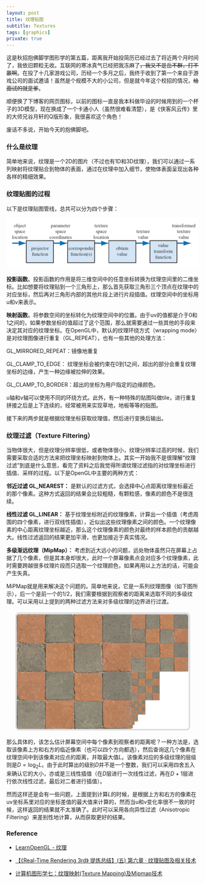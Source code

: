 ```yaml
---
layout: post
title: 纹理贴图
subtitle: Textures
tags: [graphics]
private: true
---
```


<head>
    <script src="https://cdn.mathjax.org/mathjax/latest/MathJax.js?config=TeX-AMS-MML_HTMLorMML" type="text/javascript"></script>
    <script type="text/x-mathjax-config">
        MathJax.Hub.Config({
            tex2jax: {
            skipTags: ['script', 'noscript', 'style', 'textarea', 'pre'],
            inlineMath: [['$','$']]
            }
        });
    </script>
</head>


这是秋招抱佛脚学图形学的第五篇，距离我开始投简历已经过去了将近两个月时间了，我依旧颗粒无收。互联网的寒冰真气已经把我冻麻了~~，我又不是岳不群，打不赢啊~~。在投了十几家游戏公司，历经一个多月之后，我终于收到了第一个来自于游戏公司的面试邀请！虽然是个规模不大的小公司，但是就今年这个校招的情况，~~给面试的就是爹~~。

顺便换了下博客的网页图标，以前的图标一直是我本科做毕设的时候用到的一个杯子的3D模型，现在换成了一个卡通小人（虽然很难看清楚），是《侠客风云传》里的大师兄谷月轩的Q版形象，我很喜欢这个角色！

废话不多说，开始今天的抱佛脚吧。

### 什么是纹理

简单地来说，纹理是一个2D的图片（不过也有1D和3D纹理），我们可以通过一系列映射将纹理贴合到物体的表面，通过在纹理中加入细节，使物体表面呈现出各种各样的精细效果。

### 纹理贴图的过程

以下是纹理贴图管线，总共可以分为四个步骤：

<div align=center>
    <img src="../assets/2022-09-03/texture_pipeline.jpg"/>
</div>

**投影函数**。投影函数的作用是将三维空间中的任意坐标转换为纹理空间里的二维坐标。比如想要将纹理贴到一个三角形上，那么首先获取三角形三个顶点在纹理中的对应坐标，然后再对三角形内部的其他片段上进行片段插值。纹理空间中的坐标用u和v来表示。

**映射函数**。将参数空间的坐标转化为纹理空间中的位置。由于uv的值都是介于0和1之间的，如果参数坐标的值超过了这个范围，那么就需要通过一些其他的手段来决定其对应的纹理坐标。在OpenGL中，默认的纹理环绕方式（wrapping mode）是对纹理图像进行重复（GL_REPEAT），也有一些其他的处理方法：

GL_MIRRORED_REPEAT：镜像地重复

GL_CLAMP_TO_EDGE： 纹理坐标会被约束在0到1之间，超出的部分会重复纹理坐标的边缘，产生一种边缘被拉伸的效果。

GL_CLAMP_TO_BORDER：超出的坐标为用户指定的边缘颜色。

u轴和v轴可以使用不同的环绕方式。此外，有一种特殊的贴图叫做tile，进行重复拼接之后是上下连续的，经常被用来实现草地，地板等等的贴图。

 接下来的两步就是根据纹理坐标获取纹理值，然后进行变换后输出。
 
### 纹理过滤（Texture Filtering）

当物体很大，但是纹理分辨率很低，或者物体很小，纹理分辨率过高的时候，我们需要采取合适的方法来把纹理坐标映射到物体上。其实一开始我不是很理解“纹理过滤”到底是什么意思，看完了资料之后我觉得所谓纹理过滤指的对纹理坐标进行插值、采样的过程。以下是OpenGL中主要的两种方式：

**邻近过滤 GL_NEAREST：** 是默认的过滤方式，会选择中心点距离纹理坐标最近的那个像素。这种方式返回的结果会比较粗糙，有颗粒感，像素的颜色不是很连续。

**线性过滤 GL_LINEAR：** 基于纹理坐标附近的纹理像素，计算出一个插值（考虑周围的四个像素，进行双线性插值），近似出这些纹理像素之间的颜色。一个纹理像素的中心距离纹理坐标越近，那么这个纹理像素的颜色对最终的样本颜色的贡献越大。线性过滤返回的结果更加平滑，也更加接近于真实情况。

**多级渐远纹理（MipMap）：** 考虑到近大远小的问题，远处物体虽然只在屏幕上占据了几个像素，但是其本身却很大，此时一个屏幕像素点会对应多个纹理像素，此时需要跨越很多纹理片段而只选取一个纹理颜色，如果再用以上方法的话，可能会产生失真。

MiPMap就是用来解决这个问题的。简单地来说，它是一系列纹理图像（如下图所示），后一个是前一个的1/2，我们需要根据到观察者的距离来选取不同的多级纹理。可以采用以上提到的两种过滤方法来对多级纹理的边界进行过渡。

<div align=center>
    <img src="../assets/2022-09-03/mipmap.png"/>
</div>

那么具体的，该怎么估计屏幕空间中每个像素到观察者的距离呢？一种方法是，选取该像素上方和右方的临近像素（也可以四个方向都选），然后查询这几个像素在纹理空间中到该像素对应点的距离，并取最大值$L$。该像素对应的多级纹理的层级则是$D=\log_2L$。由于此时算出的级别$D$并不是一个整数，我们可以采用四舍五入来确认它的大小，亦或是三线性插值（在$D$层进行一次线性过滤，再在$D+1$层进行依次线性过滤，最后对二者进行插值）。

然而这样还是会有一些问题，上面提到计算$L$的时候，是根据上方和右方的像素在uv坐标系里对应的坐标差值的最大值来计算的，然而当u和v变化率很不一致的时候，这样返回的结果就不太准确了。此时可以采用各向异性过滤（Anisotropic Filtering）来差别性地计算，从而获取更好的结果。


### Reference

- [LearnOpenGL - 纹理](https://learnopengl-cn.github.io/01%20Getting%20started/06%20Textures/#_1)

- [【《Real-Time Rendering 3rd》 提炼总结】(五) 第六章 · 纹理贴图及相关技术](https://zhuanlan.zhihu.com/p/27551369)

- [计算机图形学七：纹理映射(Texture Mapping)及Mipmap技术](https://zhuanlan.zhihu.com/p/144332091)
